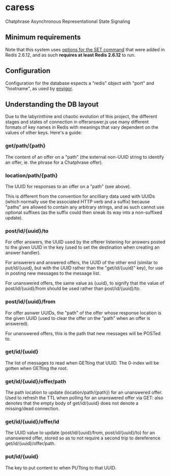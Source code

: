 # caress

Chatphrase Asynchronous Representational State Signaling

## Minimum requirements

Note that this system uses [options for the SET command][SET options] that
were added in Redis 2.6.12, and as such **requires at least Redis 2.6.12** to
run.

[SET options]: http://redis.io/commands/set

## Configuration

Configuration for the database espects a "redis" object with "port" and
"hostname", as used by [envigor][].

[envigor]: https://github.com/stuartpb/envigor

## Understanding the DB layout

Due to the labyrinthine and chaotic evolution of this project, the different
stages and states of connection in offeranswer.js use many different formats
of key names in Redis with meanings that vary dependent on the values of other
keys. Here's a guide:

### get/path/{path}

The content of an offer on a "path" (the external non-UUID string to identify
an offer, ie. the phrase for a Chatphrase offer).

### location/path/{path}

The UUID for responses to an offer on a "path" (see above).

This is different from the convention for ancilliary data used with UUIDs
(which normally use the associated HTTP verb and a suffix) because "paths" are
allowed to contain any arbitrary strings, and as such cannot use optional
suffixes (as the suffix could then sneak its way into a non-suffixed update).

### post/id/{uuid}/to

For offer answers, the UUID used by the offerer listening for answers posted to
the given UUID in the key (used to set the destination when creating an answer
handler).

For answerers and answered offers, the UUID of the other end (similar to
put/id/{uuid}, but with the UUID rather than the "get/id/{uuid}" key), for use
in posting new messages to the message list.

For unanswered offers, the same value as {uuid}, to signify that the value of
post/id/{uuid}/from should be used rather than post/id/{uuid}/to.

### post/id/{uuid}/from

For offer asnwer UUIDs, the "path" of the offer whose response location is the
given UUID (used to clear the offer on the "path" when an offer is answered).

For unanswered offers, this is the path that new messages will be POSTed to.

### get/id/{uuid}

The list of messages to read when GETting that UUID. The 0-index will be gotten
when GETting the root.

### get/id/{uuid}/offer/path

The path location to update (location/path/{path}) for an unanswered offer.
Used to refresh the TTL when polling for an unanswered offer via GET: also
denotes that the empty body of get/id/{uuid} does not denote a missing/dead
connection.

### get/id/{uuid}/offer/id

The UUID value to update (post/id/{uuid}/from, post/id/{uuid}/to) for an
unanswered offer, stored so as to not require a second trip to dereference
get/id/{uuid}/offer/path.

### put/id/{uuid}

The key to put content to when PUTting to that UUID.
